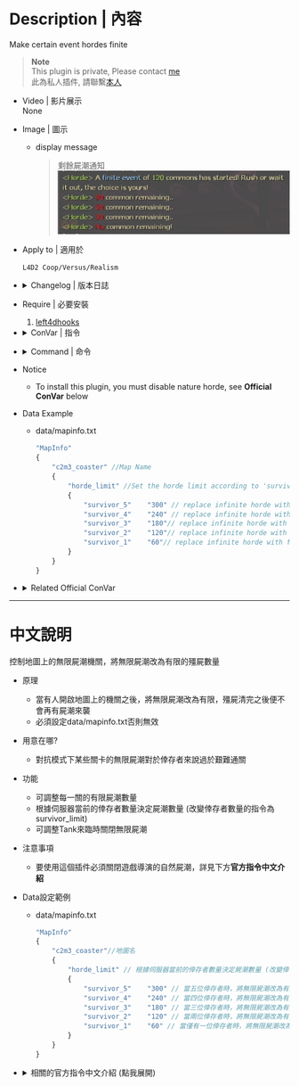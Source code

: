 # Description | 內容
Make certain event hordes finite

> __Note__ <br/>
This plugin is private, Please contact [me](https://github.com/fbef0102/Game-Private_Plugin#私人插件列表-private-plugins-list)<br/>
此為私人插件, 請聯繫[本人](https://github.com/fbef0102/Game-Private_Plugin#私人插件列表-private-plugins-list)

* Video | 影片展示
<br/>None

* Image | 圖示
	* display message
		> 剩餘屍潮通知
		<br/>![l4d2_horde_equaliser_1](image/l4d2_horde_equaliser_1.jpg)

* Apply to | 適用於
	```
	L4D2 Coop/Versus/Realism
	```

* <details><summary>Changelog | 版本日誌</summary>

	* v1.2h (2023-2-18)
	    * Modify cvar
			```c
			// Annnounce horde remaining at checkpoints [1=each 1/4 of total commons, 2=each common] (0=off)
			l4d2_horde_equaliser_checkpoint_announce "1"
			```

	* v1.1h
	    * Set the horde limit according to 'survivor limit'
	
	* v1.0h
	    * Request by Anzu
		* Individual plugin
		* Auto generate cfg

	* v0.0
	    * [From SirPlease/L4D2-Competitive-Rework](https://github.com/SirPlease/L4D2-Competitive-Rework/blob/master/addons/sourcemod/scripting/l4d2_horde_equaliser.sp)
</details>

* Require | 必要安裝
	1. [left4dhooks](https://forums.alliedmods.net/showthread.php?t=321696)

* <details><summary>ConVar | 指令</summary>

	* cfg/sourcemod/l4d2_horde_equaliser.cfg
		```php
		// Annnounce horde remaining at checkpoints [1=each 1/4 of total commons, 2=each common] (0=off)
		l4d2_horde_equaliser_checkpoint_announce "1"

		// Put infinite hordes on a 'hold up' during Tank fights
		l4d2_horde_equaliser_no_tank_horde "0"
		```
</details>

* <details><summary>Command | 命令</summary>

	None
</details>

* Notice
	* To install this plugin, you must disable nature horde, see **Official ConVar** below

* Data Example
	* data/mapinfo.txt
		```php
		"MapInfo"
		{
			"c2m3_coaster" //Map Name
			{
				"horde_limit" //Set the horde limit according to 'survivor limit'
				{
					"survivor_5" 	"300" // replace infinite horde with finite event of 300 commons when survivor limit is 5
					"survivor_4"	"240" // replace infinite horde with finite event of 240 commons when survivor limit is 4
					"survivor_3"	"180"// replace infinite horde with finite event of 180 commons when survivor limit is 3
					"survivor_2"	"120"// replace infinite horde with finite event of 120 commons when survivor limit is 2
					"survivor_1"	"60"// replace infinite horde with finite event of 60 commons when survivor limit is 1
				}
			}
		}
		```

* <details><summary>Related Official ConVar</summary>

	* write down the follong cvars in cfg/server.cfg
		```php
		// Nature horde interval (second)
		sm_cvar z_mob_spawn_min_interval_easy            3600
		sm_cvar z_mob_spawn_min_interval_normal          3600
		sm_cvar z_mob_spawn_min_interval_hard            3600
		sm_cvar z_mob_spawn_min_interval_expert          3600

		sm_cvar z_mob_spawn_max_interval_easy            3600
		sm_cvar z_mob_spawn_max_interval_normal          3600
		sm_cvar z_mob_spawn_max_interval_hard            3600
		sm_cvar z_mob_spawn_max_interval_expert          3600
		```
</details>

- - - -
# 中文說明
控制地圖上的無限屍潮機關，將無限屍潮改為有限的殭屍數量

* 原理
	* 當有人開啟地圖上的機關之後，將無限屍潮改為有限，殭屍清完之後便不會再有屍潮來襲
	* 必須設定data/mapinfo.txt否則無效

* 用意在哪?
	* 對抗模式下某些關卡的無限屍潮對於倖存者來說過於艱難通關

* 功能
	* 可調整每一關的有限屍潮數量
	* 根據伺服器當前的倖存者數量決定屍潮數量 (改變倖存者數量的指令為survivor_limit)
	* 可調整Tank來臨時關閉無限屍潮

* 注意事項
	* 要使用這個插件必須關閉遊戲導演的自然屍潮，詳見下方**官方指令中文介紹**

* Data設定範例
	* data/mapinfo.txt
		```php
		"MapInfo"
		{
			"c2m3_coaster"//地圖名
			{
				"horde_limit" // 根據伺服器當前的倖存者數量決定屍潮數量 (改變倖存者數量的指令為survivor_limit)
				{
					"survivor_5" 	"300" // 當五位倖存者時，將無限屍潮改為有限的300隻殭屍數量
					"survivor_4"	"240" // 當四位倖存者時，將無限屍潮改為有限的240隻殭屍數量
					"survivor_3"	"180" // 當三位倖存者時，將無限屍潮改為有限的180隻殭屍數量
					"survivor_2"	"120" // 當兩位倖存者時，將無限屍潮改為有限的120隻殭屍數量
					"survivor_1"	"60" // 當僅有一位倖存者時，將無限屍潮改為有限的60隻殭屍數量
				}
			}
		}
		```

* <details><summary>相關的官方指令中文介紹 (點我展開)</summary>

	* 以下指令寫入文件 cfg/server.cfg，不可自行調整
		```php
		// 自然屍潮間隔 (秒數)，3600秒相當於一小時，必須關閉自然屍潮否則無效
		sm_cvar z_mob_spawn_min_interval_easy            3600 //簡單難度
		sm_cvar z_mob_spawn_min_interval_normal          3600 //一般難度 (對抗模式下為一般難度)
		sm_cvar z_mob_spawn_min_interval_hard            3600 //進階難度
		sm_cvar z_mob_spawn_min_interval_expert          3600 //專家難度
		
		sm_cvar z_mob_spawn_max_interval_easy            3600
		sm_cvar z_mob_spawn_max_interval_normal          3600
		sm_cvar z_mob_spawn_max_interval_hard            3600
		sm_cvar z_mob_spawn_max_interval_expert          3600
		```
</details>
